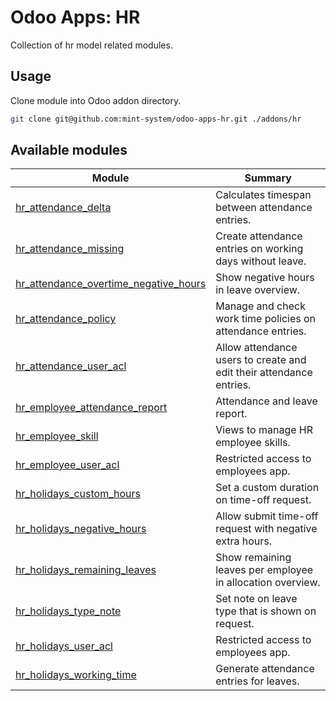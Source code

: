 # Odoo Apps: HR

Collection of hr model related modules.

## Usage

Clone module into Odoo addon directory.

```bash
git clone git@github.com:mint-system/odoo-apps-hr.git ./addons/hr
```

## Available modules

| Module | Summary |
| --- | --- |
| [hr_attendance_delta](hr_attendance_delta) |         Calculates timespan between attendance entries. |
| [hr_attendance_missing](hr_attendance_missing) |         Create attendance entries on working days without leave. |
| [hr_attendance_overtime_negative_hours](hr_attendance_overtime_negative_hours) |         Show negative hours in leave overview. |
| [hr_attendance_policy](hr_attendance_policy) |         Manage and check work time policies on attendance entries. |
| [hr_attendance_user_acl](hr_attendance_user_acl) |           Allow attendance users to create and edit their attendance entries. |
| [hr_employee_attendance_report](hr_employee_attendance_report) |         Attendance and leave report. |
| [hr_employee_skill](hr_employee_skill) |         Views to manage HR employee skills. |
| [hr_employee_user_acl](hr_employee_user_acl) |         Restricted access to employees app. |
| [hr_holidays_custom_hours](hr_holidays_custom_hours) |         Set a custom duration on time-off request. |
| [hr_holidays_negative_hours](hr_holidays_negative_hours) |         Allow submit time-off request with negative extra hours. |
| [hr_holidays_remaining_leaves](hr_holidays_remaining_leaves) |         Show remaining leaves per employee in allocation overview. |
| [hr_holidays_type_note](hr_holidays_type_note) |         Set note on leave type that is shown on request. |
| [hr_holidays_user_acl](hr_holidays_user_acl) |         Restricted access to employees app. |
| [hr_holidays_working_time](hr_holidays_working_time) |         Generate attendance entries for leaves. |
